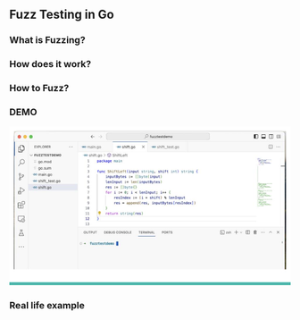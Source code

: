 ## Fuzz Testing in Go

### What is Fuzzing?

### How does it work?

### How to Fuzz?

### DEMO

![Alt text](./attachments/2024-08-28-Fuzz-Testing-in-Go/1.jpg "a title")

### Real life example